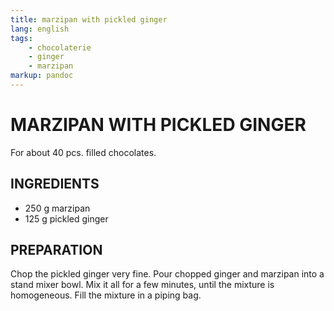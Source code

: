 ```yaml
---
title: marzipan with pickled ginger
lang: english
tags: 
    - chocolaterie 
    - ginger
    - marzipan
markup: pandoc
---
```


# MARZIPAN WITH PICKLED GINGER

For about 40 pcs. filled chocolates.

## INGREDIENTS


- 250 g marzipan
- 125 g pickled ginger

## PREPARATION

Chop the pickled ginger very fine.
Pour chopped ginger and marzipan into a stand mixer bowl.
Mix it all for a few minutes, until the mixture is homogeneous.
Fill the mixture in a piping bag.

